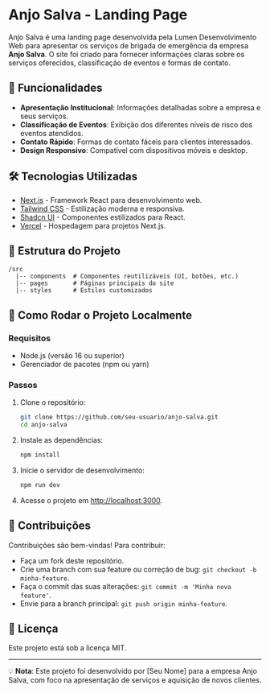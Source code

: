 # Anjo Salva - Landing Page

Anjo Salva é uma landing page desenvolvida pela Lumen Desenvolvimento Web para apresentar os serviços de brigada de emergência da empresa **Anjo Salva**. O site foi criado para fornecer informações claras sobre os serviços oferecidos, classificação de eventos e formas de contato.

## 🚀 Funcionalidades

- **Apresentação Institucional**: Informações detalhadas sobre a empresa e seus serviços.
- **Classificação de Eventos**: Exibição dos diferentes níveis de risco dos eventos atendidos.
- **Contato Rápido**: Formas de contato fáceis para clientes interessados.
- **Design Responsivo**: Compatível com dispositivos móveis e desktop.

## 🛠️ Tecnologias Utilizadas

- [Next.js](https://nextjs.org/) - Framework React para desenvolvimento web.
- [Tailwind CSS](https://tailwindcss.com/) - Estilização moderna e responsiva.
- [Shadcn UI](https://shadcn.dev/) - Componentes estilizados para React.
- [Vercel](https://vercel.com/) - Hospedagem para projetos Next.js.

## 📂 Estrutura do Projeto

```plaintext
/src
  |-- components  # Componentes reutilizáveis (UI, botões, etc.)
  |-- pages       # Páginas principais do site
  |-- styles      # Estilos customizados
```

## 🔧 Como Rodar o Projeto Localmente

### Requisitos
- Node.js (versão 16 ou superior)
- Gerenciador de pacotes (npm ou yarn)

### Passos

1. Clone o repositório:
   ```bash
   git clone https://github.com/seu-usuario/anjo-salva.git
   cd anjo-salva
   ```

2. Instale as dependências:
   ```bash
   npm install
   ```

3. Inicie o servidor de desenvolvimento:
   ```bash
   npm run dev
   ```

4. Acesse o projeto em [http://localhost:3000](http://localhost:3000).

## 🤝 Contribuições

Contribuições são bem-vindas! Para contribuir:
- Faça um fork deste repositório.
- Crie uma branch com sua feature ou correção de bug: `git checkout -b minha-feature`.
- Faça o commit das suas alterações: `git commit -m 'Minha nova feature'`.
- Envie para a branch principal: `git push origin minha-feature`.

## 📄 Licença

Este projeto está sob a licença MIT.

---

💡 **Nota**: Este projeto foi desenvolvido por [Seu Nome] para a empresa Anjo Salva, com foco na apresentação de serviços e aquisição de novos clientes.

